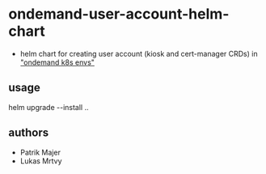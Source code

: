 # ondemand-user-account-helm-chart

- helm chart for creating user account (kiosk and cert-manager CRDs) in ["ondemand k8s envs"](https://www.notion.so/ataccama/Kubernetes-Replacement-for-Nomad-Deployments-for-Developer-efc7a69b9e3541b6a00bfe1b83aca18e)

## usage
helm upgrade --install ..

## authors
- Patrik Majer
- Lukas Mrtvy
